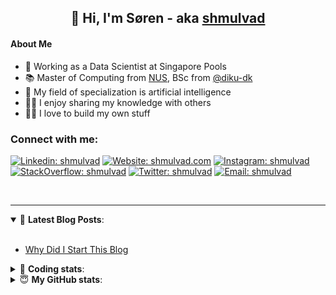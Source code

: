 <h2 align="center">
	👋 Hi, I'm Søren - aka <a href="https://shmulvad.com">shmulvad</a>
</h2>

#### About Me
- 🤖 Working as a Data Scientist at Singapore Pools
- 📚 Master of Computing from [NUS], BSc from [@diku-dk]
- 🧠 My field of specialization is artificial intelligence
- 👨‍🏫 I enjoy sharing my knowledge with others
- 👨‍💻 I love to build my own stuff

### Connect with me:

[![Linkedin: shmulvad](https://img.shields.io/badge/shmulvad-blue?style=flat&logo=Linkedin&logoColor=white)][linkedin]
[![Website: shmulvad.com](https://img.shields.io/badge/shmulvad.com-47CCCC?&style=flat&logo=Google-Chrome&logoColor=white)][website]
[![Instagram: shmulvad](https://img.shields.io/badge/-@shmulvad-purple?style=flat&logo=Instagram&logoColor=white)][instagram]
[![StackOverflow: shmulvad](https://img.shields.io/badge/shmulvad-FE7A16?style=flat&logo=stack-overflow&logoColor=white)][stackOverflow]
[![Twitter: shmulvad](https://img.shields.io/badge/@shmulvad-1ca0f1?style=flat&logo=twitter&logoColor=white)][twitter]
[![Email: shmulvad](https://img.shields.io/badge/shmulvad-D14836?style=flat&logo=gmail&logoColor=white)][mail]

<br />

---

<details open>
 <summary>📕 <b>Latest Blog Posts</b>: </summary>

<br>

<!-- BLOG-POST-LIST:START -->
- [Why Did I Start This Blog](https://shmulvad.com/blog/why-did-start-this-blog)
<!-- BLOG-POST-LIST:END -->

</details>

<!-- --- -->

<details>
 <summary>🤖 <b>Coding stats</b>: </summary>

<br>

NOTE: Doesn't track coding at work or work done in environments such as Jupyter Notebooks.

<!--START_SECTION:waka-->
![Code Time](http://img.shields.io/badge/Code%20Time-2%2C406%20hrs%2051%20mins-blue)

**I'm a Night 🦉** 

```text
🌞 Morning                427 commits         ██░░░░░░░░░░░░░░░░░░░░░░░   09.15 % 
🌆 Daytime                1220 commits        ███████░░░░░░░░░░░░░░░░░░   26.15 % 
🌃 Evening                1920 commits        ██████████░░░░░░░░░░░░░░░   41.16 % 
🌙 Night                  1098 commits        ██████░░░░░░░░░░░░░░░░░░░   23.54 % 
```


📊 **This Week I Spent My Time On** 

```text
💬 Programming Languages: 
Python                   4 hrs 50 mins       ███████████░░░░░░░░░░░░░░   42.28 % 
Other                    2 hrs 57 mins       ██████░░░░░░░░░░░░░░░░░░░   25.86 % 
YAML                     56 mins             ██░░░░░░░░░░░░░░░░░░░░░░░   08.27 % 
Bash                     54 mins             ██░░░░░░░░░░░░░░░░░░░░░░░   07.94 % 
Text                     21 mins             █░░░░░░░░░░░░░░░░░░░░░░░░   03.11 % 

🔥 Editors: 
VS Code                  8 hrs 32 mins       ███████████████████░░░░░░   74.62 % 
Zsh                      2 hrs 51 mins       ██████░░░░░░░░░░░░░░░░░░░   25.06 % 
Sublime Text             2 mins              ░░░░░░░░░░░░░░░░░░░░░░░░░   00.32 % 

🐱‍💻 Projects: 
company-scrapers         3 hrs 55 mins       █████████░░░░░░░░░░░░░░░░   34.31 % 
sitesentinel             3 hrs 46 mins       ████████░░░░░░░░░░░░░░░░░   33.00 % 
fast_tsp                 1 hr 57 mins        ████░░░░░░░░░░░░░░░░░░░░░   17.11 % 
overvaagning-admin       1 hr 6 mins         ██░░░░░░░░░░░░░░░░░░░░░░░   09.72 % 
otp-database-migrater    22 mins             █░░░░░░░░░░░░░░░░░░░░░░░░   03.24 % 
```


 Last Updated on 17/03/2024 18:40:23 UTC
<!--END_SECTION:waka-->

</details>

<!-- --- -->

<details>
 <summary>😇 <b>My GitHub stats</b>: </summary>

<br>

<img align="left" alt="shmulvad's Github Stats" src="https://github-readme-stats.vercel.app/api?username=shmulvad&show_icons=true&hide_border=true" />

</details>



[website]: https://shmulvad.com
[twitter]: https://twitter.com/shmulvad
[linkedin]: https://linkedin.com/in/shmulvad
[instagram]: https://instagram.com/shmulvad
[stackOverflow]: https://stackoverflow.com/users/9248793/shmulvad
[mail]: mailto:shmulvad@gmail.com
[@diku-dk]: https://github.com/diku-dk
[github]: https://github.com/shmulvad
[NUS]: https://www.nus.edu.sg